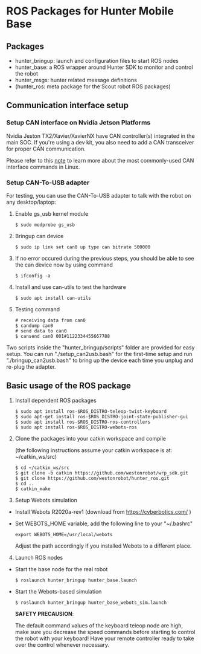 # ROS Packages for Hunter Mobile Base

## Packages

* hunter_bringup: launch and configuration files to start ROS nodes 
* hunter_base: a ROS wrapper around Hunter SDK to monitor and control the robot
* hunter_msgs: hunter related message definitions
* (hunter_ros: meta package for the Scout robot ROS packages)

## Communication interface setup

### Setup CAN interface on Nvidia Jetson Platforms

Nvidia Jeston TX2/Xavier/XavierNX have CAN controller(s) integrated in the main SOC. If you're using a dev kit, you also need to add a CAN transceiver for proper CAN communication. 

Please refer to this [note](https://wiki.rdu.im/_pages/Notes/Embedded-System/Linux/can-bus-in-linux.html) to learn more about the most commonly-used CAN interface commands in Linux.

### Setup CAN-To-USB adapter 

For testing, you can use the CAN-To-USB adapter to talk with the robot on any desktop/laptop:
 
1. Enable gs_usb kernel module
   
    ```
    $ sudo modprobe gs_usb
    ```

2. Bringup can device
   
   ```
   $ sudo ip link set can0 up type can bitrate 500000
   ```

3. If no error occured during the previous steps, you should be able to see the can device now by using command
   
   ```
   $ ifconfig -a
   ```

4. Install and use can-utils to test the hardware
   
    ```
    $ sudo apt install can-utils
    ```

5. Testing command
   
    ```
    # receiving data from can0
    $ candump can0
    # send data to can0
    $ cansend can0 001#1122334455667788
    ```

Two scripts inside the "hunter_bringup/scripts" folder are provided for easy setup. You can run "./setup_can2usb.bash" for the first-time setup and run "./bringup_can2usb.bash" to bring up the device each time you unplug and re-plug the adapter.

## Basic usage of the ROS package

1. Install dependent ROS packages

    ```
    $ sudo apt install ros-$ROS_DISTRO-teleop-twist-keyboard
    $ sudo apt-get install ros-$ROS_DISTRO-joint-state-publisher-gui
    $ sudo apt install ros-$ROS_DISTRO-ros-controllers
    $ sudo apt install ros-$ROS_DISTRO-webots-ros
    ```

2. Clone the packages into your catkin workspace and compile

    (the following instructions assume your catkin workspace is at: ~/catkin_ws/src)

    ```
    $ cd ~/catkin_ws/src
    $ git clone -b catkin https://github.com/westonrobot/wrp_sdk.git
    $ git clone https://github.com/westonrobot/hunter_ros.git
    $ cd ..
    $ catkin_make
    ```

3. Setup Webots simulation    

* Install Webots R2020a-rev1 (download from https://cyberbotics.com/ )

* Set WEBOTS_HOME variable, add the following line to your "~/.bashrc"

    ```
    export WEBOTS_HOME=/usr/local/webots
    ```

    Adjust the path accordingly if you installed Webots to a different place.

4. Launch ROS nodes
 
* Start the base node for the real robot

    ```
    $ roslaunch hunter_bringup hunter_base.launch
    ```

* Start the Webots-based simulation

    ```
    $ roslaunch hunter_bringup hunter_base_webots_sim.launch
    ```
    
    **SAFETY PRECAUSION**: 

    The default command values of the keyboard teleop node are high, make sure you decrease the speed commands before starting to control the robot with your keyboard! Have your remote controller ready to take over the control whenever necessary. 
